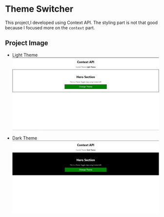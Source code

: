 # Theme Switcher

This project,I developed using Context API. The styling part is not that good because I focused more on the `context` part.

## Project Image

- Light Theme
  ![](./assets/Light-Theme.jpg)

- Dark Theme
  ![](./assets/Dark-Theme.jpg)
